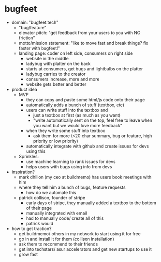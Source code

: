 # bugfeet
- domain: "bugfeet.tech"
  - "bug/feature"
  - elevator pitch: "get feedback from your users to you with NO friction"
  - motto/mission statement: "like to move fast and break things? fix faster with bugfeet!"
  - landing page: coder on left side, consumers on right side
    - website in the middle
    - ladybug with platter on the back
    - starts at consumers, get bugs and lightbulbs on the platter
    - ladybug carries to the creator
    - consumers increase, more and more
    - website gets better and better
- product idea
  - MVP
    - they can copy and paste some html/js code onto their page
    - automatically adds a bunch of stuff (textbox, etc)
    - users can write stuff into the textbox and
      - just a textbox at first (as much as you want)
      - "write automatically sent on the top, feel free to leave when you want but we would love more feedback"
    - when they write some stuff into textbox
      - ask them for more (<20 char summary, bug or feature, high priority or low priority)
    - automatically integrate with github and create issues for devs using this
  - Sprinkles:
    - use machine learning to rank issues for devs
    - helps users with bugs using info from devs
- inspiration?
  - mark dhillon (my ceo at buildmemo) has users book meetings with him
  - where they tell him a bunch of bugs, feature requests
    - how do we automate this
  - patrick collison, founder of stripe
    - early days of stripe, they manually added a textbox to the bottom of their page
    - manually integrated with email
    - had to manually code/ create all of this
    - patrick would
- how to get traction?
  - get buildmemo/ others in my network to start using it for free
  - go in and install it for them (collison installation)
  - ask them to recommend to their friends
  - get into techstars/ asur accelerators and get new startups to use it
  - grow fast
